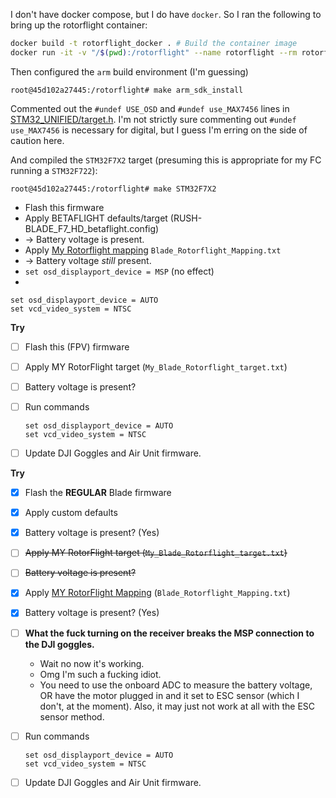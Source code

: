 I don't have docker compose, but I do have `docker`. So I ran the following to bring up the rotorflight container: 

```bash
docker build -t rotorflight_docker . # Build the container image 
docker run -it -v "/$(pwd):/rotorflight" --name rotorflight --rm rotorflight_docker /bin/bash
```

Then configured the `arm` build environment (I'm guessing)

```
root@45d102a27445:/rotorflight# make arm_sdk_install
```

Commented out the `#undef USE_OSD` and `#undef use_MAX7456` lines in [STM32_UNIFIED/target.h](https://github.com/rotorflight/rotorflight-firmware/blob/master/src/main/target/STM32_UNIFIED/target.h). I'm not strictly sure commenting out `#undef use_MAX7456` is necessary for digital, but I guess I'm erring on the side of caution here. 

And compiled the `STM32F7X2` target (presuming this is appropriate for my FC running a `STM32F722`):

```
root@45d102a27445:/rotorflight# make STM32F7X2
```



- Flash this firmware 
- Apply BETAFLIGHT defaults/target (RUSH-BLADE_F7_HD_betaflight.config)
- -> Battery voltage is present. 
- Apply [My Rotorflight mapping](https://docs.google.com/spreadsheets/d/1GOPNIWBpl4pt3RZKh50ooZDOG34uL7X_9s8GLVSmO5M/edit#gid=153958966) `Blade_Rotorflight_Mapping.txt`
- -> Battery voltage *still* present. 
- `set osd_displayport_device = MSP` (no effect)
- 
```
set osd_displayport_device = AUTO
set vcd_video_system = NTSC
```

**Try**
- [ ] Flash this (FPV) firmware 
- [ ] Apply MY RotorFlight target (`My_Blade_Rotorflight_target.txt`)
- [ ] Battery voltage is present?
- [ ] Run commands
    ```
    set osd_displayport_device = AUTO
    set vcd_video_system = NTSC
    ```
- [ ] Update DJI Goggles and Air Unit firmware. 


**Try**
- [x] Flash the **REGULAR**  Blade firmware 
- [x] Apply custom defaults 
- [x] Battery voltage is present? (Yes)
- [ ] ~~Apply MY RotorFlight target (`My_Blade_Rotorflight_target.txt`)~~
- [ ] ~~Battery voltage is present?~~
- [x] Apply [MY RotorFlight Mapping](https://docs.google.com/spreadsheets/d/1GOPNIWBpl4pt3RZKh50ooZDOG34uL7X_9s8GLVSmO5M/edit#gid=153958966) (`Blade_Rotorflight_Mapping.txt`)
- [x] Battery voltage is present? (Yes)
- [ ] **What the fuck turning on the receiver breaks the MSP connection to the DJI goggles.**
  - Wait no now it's working. 
  - Omg I'm such a fucking idiot. 
  - You need to use the onboard ADC to measure the battery voltage, OR have the motor plugged in and it set to ESC sensor (which I don't, at the moment). Also, it may just not work at all with the ESC sensor method. 
- [ ] Run commands
    ```
    set osd_displayport_device = AUTO
    set vcd_video_system = NTSC
    ```
- [ ] Update DJI Goggles and Air Unit firmware. 


